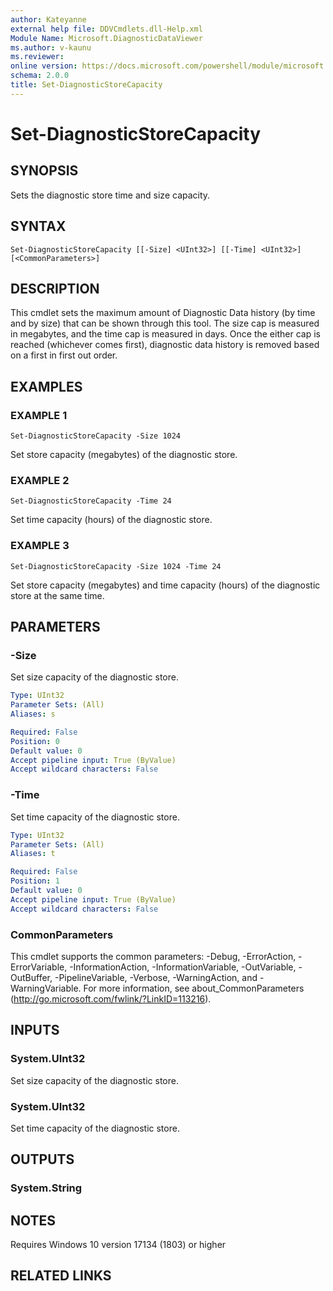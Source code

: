 ```yaml
---
author: Kateyanne
external help file: DDVCmdlets.dll-Help.xml
Module Name: Microsoft.DiagnosticDataViewer
ms.author: v-kaunu
ms.reviewer: 
online version: https://docs.microsoft.com/powershell/module/microsoft.diagnosticdataviewer/set-diagnosticstorecapacity?view=windowsserver2019-ps&wt.mc_id=ps-gethelp
schema: 2.0.0
title: Set-DiagnosticStoreCapacity
---
```


# Set-DiagnosticStoreCapacity

## SYNOPSIS
Sets the diagnostic store time and size capacity.

## SYNTAX

```
Set-DiagnosticStoreCapacity [[-Size] <UInt32>] [[-Time] <UInt32>] [<CommonParameters>]
```

## DESCRIPTION
This cmdlet sets the maximum amount of Diagnostic Data history (by time and by size) that can be shown through this tool.
The size cap is measured in megabytes, and the time cap is measured in days.
Once the either cap is reached (whichever comes first), diagnostic data history is removed based on a first in first out order.

## EXAMPLES

### EXAMPLE 1
```
Set-DiagnosticStoreCapacity -Size 1024
```

Set store capacity (megabytes) of the diagnostic store.

### EXAMPLE 2
```
Set-DiagnosticStoreCapacity -Time 24
```

Set time capacity (hours) of the diagnostic store.

### EXAMPLE 3
```
Set-DiagnosticStoreCapacity -Size 1024 -Time 24
```

Set store capacity (megabytes) and time capacity (hours) of the diagnostic store at the same time.

## PARAMETERS

### -Size
Set size capacity of the diagnostic store.

```yaml
Type: UInt32
Parameter Sets: (All)
Aliases: s

Required: False
Position: 0
Default value: 0
Accept pipeline input: True (ByValue)
Accept wildcard characters: False
```

### -Time
Set time capacity of the diagnostic store.

```yaml
Type: UInt32
Parameter Sets: (All)
Aliases: t

Required: False
Position: 1
Default value: 0
Accept pipeline input: True (ByValue)
Accept wildcard characters: False
```

### CommonParameters
This cmdlet supports the common parameters: -Debug, -ErrorAction, -ErrorVariable, -InformationAction, -InformationVariable, -OutVariable, -OutBuffer, -PipelineVariable, -Verbose, -WarningAction, and -WarningVariable. For more information, see about_CommonParameters (http://go.microsoft.com/fwlink/?LinkID=113216).

## INPUTS

### System.UInt32
Set size capacity of the diagnostic store.

### System.UInt32
Set time capacity of the diagnostic store.

## OUTPUTS

### System.String
## NOTES
Requires Windows 10 version 17134 (1803) or higher

## RELATED LINKS
